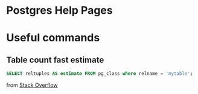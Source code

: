 # Postgres Help Pages

Useful commands
===============

Table count fast estimate
-------------------------
``` sql
SELECT reltuples AS estimate FROM pg_class where relname = 'mytable';
``` 
from [Stack Overflow](https://stackoverflow.com/questions/7943233/fast-way-to-discover-the-row-count-of-a-table-in-postgresql)